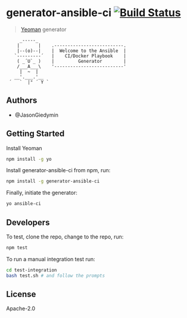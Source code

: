 # generator-ansible-ci [![Build Status](https://secure.travis-ci.org/Amuxbit/generator-ansible-template.png?branch=master)](https://travis-ci.org/JasonGiedymin/generator-ansible-ci)

> [Yeoman](http://yeoman.io) generator

```
     _-----_
    |       |    .--------------------------.
    |--(o)--|    |  Welcome to the Ansible  |
   `---------´   |    CI/Docker Playbook    |
    ( _´U`_ )    |         Generator        |
    /___A___\    '--------------------------'
     |  ~  |     
   __'.___.'__   
 ´   `  |° ´ Y ` 
```


## Authors

- @JasonGiedymin


## Getting Started

Install Yeoman

```bash
npm install -g yo
```

Install generator-ansible-ci from npm, run:

```bash
npm install -g generator-ansible-ci
```

Finally, initiate the generator:

```bash
yo ansible-ci
```


## Developers

To test, clone the repo, change to the repo, run:

```bash
npm test
```

To run a manual integration test run:

```bash
cd test-integration
bash test.sh # and follow the prompts
```

## License

Apache-2.0
